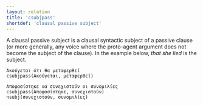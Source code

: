 ```yaml
---
layout: relation
title: 'csubjpass'
shortdef: 'clausal passive subject'
---
```


A clausal passive subject is a clausal syntactic subject of a passive
clause (or more generally, any voice where the proto-agent argument does not become the subject 
of the clause). In the example below, *that she lied* is the subject.

~~~ sdparse
Ακούγεται ότι θα μεταφερθεί
csubjpass(Ακούγεται, μεταφερθεί)
~~~

~~~ sdparse
Αποφασίστηκε να συνεχιστούν οι συνομιλίες
csubjpass(Αποφασίστηκε, συνεχιστούν)
nsubj(συνεχιστούν, συνομιλίες)
~~~

<!-- Interlanguage links updated Út zář 29 20:31:49 CEST 2020 -->
